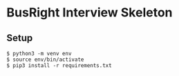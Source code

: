 # BusRight Interview Skeleton

## Setup
```
$ python3 -m venv env
$ source env/bin/activate
$ pip3 install -r requirements.txt
```
